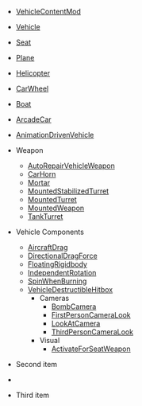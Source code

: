 - [VehicleContentMod](/Documents/Components/Vehicle/VehicleContentMod.md)
- [Vehicle](/Documents/Components/Vehicle/Vehicle.md)
- [Seat](/Documents/Components/Vehicle/Seat.md)
- [Plane](/Documents/Components/Vehicle/Plane.md)
- [Helicopter](/Documents/Components/Vehicle/Helicopter.md)
- [CarWheel](/Documents/Components/Vehicle/CarWheel.md)
- [Boat](/Documents/Components/Vehicle/Boat.md)
- [ArcadeCar](/Documents/Components/Vehicle/ArcadeCar.md)
- [AnimationDrivenVehicle](/Documents/Components/Vehicle/AnimationDrivenVehicle.md)
- Weapon
    - [AutoRepairVehicleWeapon](/Documents/Components/Vehicle/Weapon/AutoRepairVehicleWeapon.md)
    - [CarHorn](/Documents/Components/Vehicle/Weapon/CarHorn.md)
    - [Mortar](/Documents/Components/Vehicle/Weapon/Mortar.md)
    - [MountedStabilizedTurret](/Documents/Components/Vehicle/Weapon/MountedStabilizedTurret.md)
    - [MountedTurret](/Documents/Components/Vehicle/Weapon/MountedTurret.md)
    - [MountedWeapon](/Documents/Components/Vehicle/Weapon/MountedWeapon.md)
    - [TankTurret](/Documents/Components/Vehicle/Weapon/TankTurret.md)
- Vehicle Components
    - [AircraftDrag](/Documents/Components/Vehicle/VC/AircraftDrag.md)
    - [DirectionalDragForce](/Documents/Components/Vehicle/VC/DirectionalDragForce.md)
    - [FloatingRigidbody](/Documents/Components/Vehicle/VC/FloatingRigidbody.md)
    - [IndependentRotation](/Documents/Components/Vehicle/VC/IndependentRotation.md)
    - [SpinWhenBurning](/Documents/Components/Vehicle/VC/SpinWhenBurning.md)
    - [VehicleDestructibleHitbox](/Documents/Components/Vehicle/VC/VehicleDestructibleHitbox.md)
        - Cameras
            - [BombCamera](/Documents/Components/Vehicle/VC/Cameras/BombCamera.md)
            - [FirstPersonCameraLook](/Documents/Components/Vehicle/VC/Cameras/FirstPersonCameraLook.md)
            - [LookAtCamera](/Documents/Components/Vehicle/VC/Cameras/LookAtCamera.md)
            - [ThirdPersonCameraLook](/Documents/Components/Vehicle/VC/Cameras/ThirdPersonCameraLook.md)
         - Visual
            - [ActivateForSeatWeapon](/Documents/Components/Vehicle/VC/Visual/ActivateForSeatWeapon.md)

- Second item
-
- Third item
